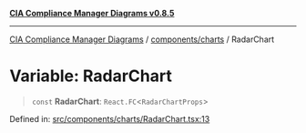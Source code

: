 [**CIA Compliance Manager Diagrams v0.8.5**](../../../README.md)

***

[CIA Compliance Manager Diagrams](../../../modules.md) / [components/charts](../README.md) / RadarChart

# Variable: RadarChart

> `const` **RadarChart**: `React.FC`\<`RadarChartProps`\>

Defined in: [src/components/charts/RadarChart.tsx:13](https://github.com/Hack23/cia-compliance-manager/blob/3ae0301247f765ba03c8c0fe645db4718bb8af76/src/components/charts/RadarChart.tsx#L13)
